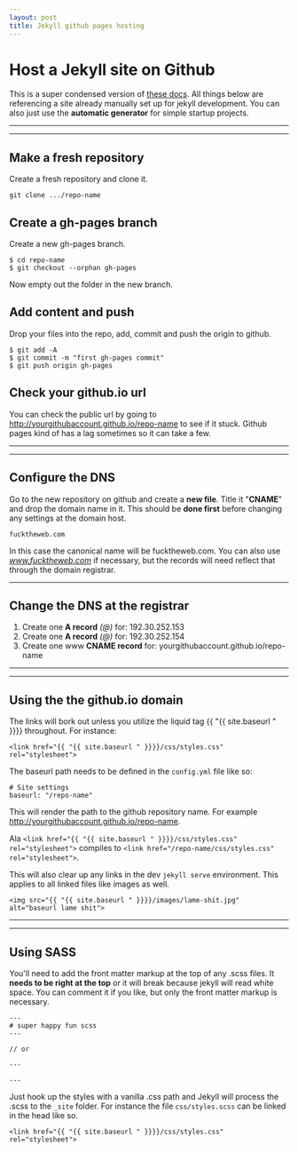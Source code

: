 ```yaml
---
layout: post
title: Jekyll github pages hosting
---
```


# Host a Jekyll site on Github

This is a super condensed version of [these docs](https://help.github.com/articles/creating-project-pages-manually/). All things below are referencing a site already manually set up for jekyll development. You can also just use the **automatic generator** for simple startup projects.

***
<hr class="rule">

## Make a fresh repository

Create a fresh repository and clone it.

    git clone .../repo-name


## Create a gh-pages branch

Create a new gh-pages branch.

    $ cd repo-name
    $ git checkout --orphan gh-pages

Now empty out the folder in the new branch.

## Add content and push

Drop your files into the repo, add, commit and push the origin to github.

    $ git add -A
    $ git commit -m "first gh-pages commit"
    $ git push origin gh-pages

## Check your github.io url

You can check the public url by going to http://yourgithubaccount.github.io/repo-name to see if it stuck. Github pages kind of has a lag sometimes so it can take a few.

***
<hr class="rule">

## Configure the DNS

Go to the new repository on github and create a **new file**. Title it "**CNAME**" and drop the domain name in it. This should be **done first** before changing any settings at the domain host.

    fucktheweb.com

In this case the canonical name will be fucktheweb.com. You can also use *www.fucktheweb.com* if necessary, but the records will need reflect that through the domain registrar.

***

## Change the DNS at the registrar

1. Create one **A record** *(@)* for: 192.30.252.153
2. Create one **A record** *(@)* for: 192.30.252.154
3. Create one www **CNAME record** for: yourgithubaccount.github.io/repo-name

***
<hr class="rule">

## Using the the github.io domain

The links will bork out unless you utilize the liquid tag {{ "{{ site.baseurl " }}}} throughout. For instance:

    <link href="{{ "{{ site.baseurl " }}}}/css/styles.css" rel="stylesheet">

The baseurl path needs to be defined in the `config.yml` file like so:

    # Site settings
    baseurl: "/repo-name"

This will render the path to the github repository name. For example http://yourgithubaccount.github.io/repo-name.

Ala `<link href="{{ "{{ site.baseurl " }}}}/css/styles.css" rel="stylesheet">` compiles to `<link href="/repo-name/css/styles.css" rel="stylesheet">`.

This will also clear up any links in the dev `jekyll serve` environment. This applies to all linked files like images as well.

    <img src="{{ "{{ site.baseurl " }}}}/images/lame-shit.jpg" alt="baseurl lame shit">

***
<hr class="rule">

## Using SASS

You'll need to add the front matter markup at the top of any .scss files. It **needs to be right at the top** or it will break because jekyll will read white space. You can comment it if you like, but only the front matter markup is necessary.

    ---
    # super happy fun scss
    ---

    // or

    ---

    ---

Just hook up the styles with a vanilla .css path and Jekyll will process the .scss to the `_site` folder. For instance the file `css/styles.scss` can be linked in the head like so.

    <link href="{{ "{{ site.baseurl " }}}}/css/styles.css" rel="stylesheet">
